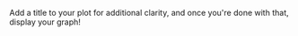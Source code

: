 Add a title to your plot for additional clarity, and once you're done with that, display your graph!
